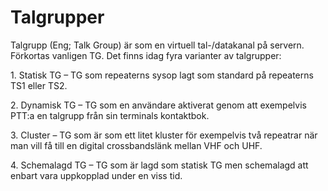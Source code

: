 # Talgrupper

Talgrupp (Eng; Talk Group) är som en virtuell tal-/datakanal på servern. Förkortas vanligen TG. Det finns idag fyra varianter av talgrupper:

1\. Statisk TG – TG som repeaterns sysop lagt som standard på repeaterns TS1 eller TS2.

2\. Dynamisk TG – TG som en användare aktiverat genom att exempelvis PTT:a en talgrupp från sin terminals kontaktbok.

3\. Cluster – TG som är som ett litet kluster för exempelvis två repeatrar när man vill få till en digital crossbandslänk mellan VHF och UHF.

4\. Schemalagd TG – TG som är lagd som statisk TG men schemalagd att enbart vara uppkopplad under en viss tid.
